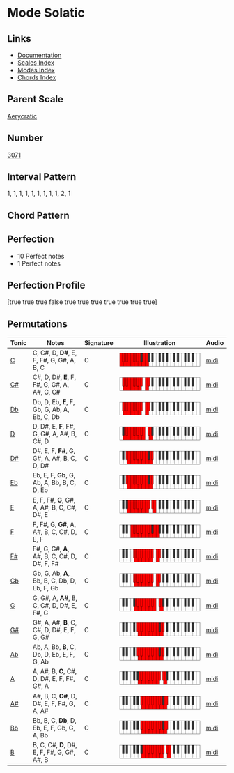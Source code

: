 # Mode Solatic

## Links

- [Documentation](README.md)
- [Scales Index](Scales.md)
- [Modes Index](Modes.md)
- [Chords Index](Chords.md)

## Parent Scale

[Aerycratic](ScaleAerycratic.md)

## Number

[3071](https://ianring.com/musictheory/scales/3071)

## Interval Pattern

1, 1, 1, 1, 1, 1, 1, 1, 1, 2, 1

## Chord Pattern



## Perfection

- 10 Perfect notes
- 1 Perfect notes

## Perfection Profile

[true true true false true true true true true true true]

## Permutations

| Tonic | Notes | Signature | Illustration | Audio |
|-------|-------|-----------|--------------|-------|
| [C](ModeCNaturalSolatic.md) | C, C#, D, **D#**, E, F, F#, G, G#, A, B, C | C | ![CNaturalSolatic](ModeCNaturalSolatic.png) | [midi](https://github.com/edipermadi/music/blob/main/docs/ModeCNaturalSolatic.mid?raw=true) |
| [C#](ModeCSharpSolatic.md) | C#, D, D#, **E**, F, F#, G, G#, A, A#, C, C# | C | ![CSharpSolatic](ModeCSharpSolatic.png) | [midi](https://github.com/edipermadi/music/blob/main/docs/ModeCSharpSolatic.mid?raw=true) |
| [Db](ModeDFlatSolatic.md) | Db, D, Eb, **E**, F, Gb, G, Ab, A, Bb, C, Db | C | ![DFlatSolatic](ModeDFlatSolatic.png) | [midi](https://github.com/edipermadi/music/blob/main/docs/ModeDFlatSolatic.mid?raw=true) |
| [D](ModeDNaturalSolatic.md) | D, D#, E, **F**, F#, G, G#, A, A#, B, C#, D | C | ![DNaturalSolatic](ModeDNaturalSolatic.png) | [midi](https://github.com/edipermadi/music/blob/main/docs/ModeDNaturalSolatic.mid?raw=true) |
| [D#](ModeDSharpSolatic.md) | D#, E, F, **F#**, G, G#, A, A#, B, C, D, D# | C | ![DSharpSolatic](ModeDSharpSolatic.png) | [midi](https://github.com/edipermadi/music/blob/main/docs/ModeDSharpSolatic.mid?raw=true) |
| [Eb](ModeEFlatSolatic.md) | Eb, E, F, **Gb**, G, Ab, A, Bb, B, C, D, Eb | C | ![EFlatSolatic](ModeEFlatSolatic.png) | [midi](https://github.com/edipermadi/music/blob/main/docs/ModeEFlatSolatic.mid?raw=true) |
| [E](ModeENaturalSolatic.md) | E, F, F#, **G**, G#, A, A#, B, C, C#, D#, E | C | ![ENaturalSolatic](ModeENaturalSolatic.png) | [midi](https://github.com/edipermadi/music/blob/main/docs/ModeENaturalSolatic.mid?raw=true) |
| [F](ModeFNaturalSolatic.md) | F, F#, G, **G#**, A, A#, B, C, C#, D, E, F | C | ![FNaturalSolatic](ModeFNaturalSolatic.png) | [midi](https://github.com/edipermadi/music/blob/main/docs/ModeFNaturalSolatic.mid?raw=true) |
| [F#](ModeFSharpSolatic.md) | F#, G, G#, **A**, A#, B, C, C#, D, D#, F, F# | C | ![FSharpSolatic](ModeFSharpSolatic.png) | [midi](https://github.com/edipermadi/music/blob/main/docs/ModeFSharpSolatic.mid?raw=true) |
| [Gb](ModeGFlatSolatic.md) | Gb, G, Ab, **A**, Bb, B, C, Db, D, Eb, F, Gb | C | ![GFlatSolatic](ModeGFlatSolatic.png) | [midi](https://github.com/edipermadi/music/blob/main/docs/ModeGFlatSolatic.mid?raw=true) |
| [G](ModeGNaturalSolatic.md) | G, G#, A, **A#**, B, C, C#, D, D#, E, F#, G | C | ![GNaturalSolatic](ModeGNaturalSolatic.png) | [midi](https://github.com/edipermadi/music/blob/main/docs/ModeGNaturalSolatic.mid?raw=true) |
| [G#](ModeGSharpSolatic.md) | G#, A, A#, **B**, C, C#, D, D#, E, F, G, G# | C | ![GSharpSolatic](ModeGSharpSolatic.png) | [midi](https://github.com/edipermadi/music/blob/main/docs/ModeGSharpSolatic.mid?raw=true) |
| [Ab](ModeAFlatSolatic.md) | Ab, A, Bb, **B**, C, Db, D, Eb, E, F, G, Ab | C | ![AFlatSolatic](ModeAFlatSolatic.png) | [midi](https://github.com/edipermadi/music/blob/main/docs/ModeAFlatSolatic.mid?raw=true) |
| [A](ModeANaturalSolatic.md) | A, A#, B, **C**, C#, D, D#, E, F, F#, G#, A | C | ![ANaturalSolatic](ModeANaturalSolatic.png) | [midi](https://github.com/edipermadi/music/blob/main/docs/ModeANaturalSolatic.mid?raw=true) |
| [A#](ModeASharpSolatic.md) | A#, B, C, **C#**, D, D#, E, F, F#, G, A, A# | C | ![ASharpSolatic](ModeASharpSolatic.png) | [midi](https://github.com/edipermadi/music/blob/main/docs/ModeASharpSolatic.mid?raw=true) |
| [Bb](ModeBFlatSolatic.md) | Bb, B, C, **Db**, D, Eb, E, F, Gb, G, A, Bb | C | ![BFlatSolatic](ModeBFlatSolatic.png) | [midi](https://github.com/edipermadi/music/blob/main/docs/ModeBFlatSolatic.mid?raw=true) |
| [B](ModeBNaturalSolatic.md) | B, C, C#, **D**, D#, E, F, F#, G, G#, A#, B | C | ![BNaturalSolatic](ModeBNaturalSolatic.png) | [midi](https://github.com/edipermadi/music/blob/main/docs/ModeBNaturalSolatic.mid?raw=true) |
